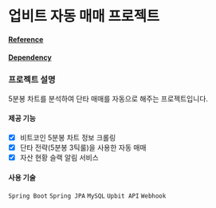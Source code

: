 # 업비트 자동 매매 프로젝트

#### [Reference](https://github.com/WooSungHwan/demo-coin)
#### [Dependency](https://github.com/WooSungHwan/trader-common)

### 프로젝트 설명
5분봉 차트를 분석하여 단타 매매를 자동으로 해주는 프로젝트입니다.

#### 제공 기능
- [X] 비트코인 5분봉 차트 정보 크롤링
- [X] 단타 전략(5분봉 3틱룰)을 사용한 자동 매매
- [X] 자산 현황 슬랙 알림 서비스

#### 사용 기술
`Spring Boot` `Spring JPA` `MySQL` `Upbit API` `Webhook` 
